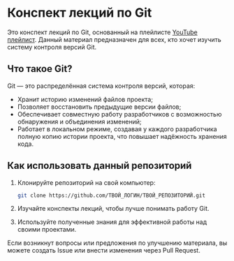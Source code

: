 # Конспект лекций по Git

Это конспект лекций по Git, основанный на плейлисте [YouTube плейлист](https://www.youtube.com/playlist?list=PLDyvV36pndZFHXjXuwA_NywNrVQO0aQqb). Данный материал предназначен для всех, кто хочет изучить систему контроля версий Git.

## Что такое Git?

Git — это распределённая система контроля версий, которая:
- Хранит историю изменений файлов проекта;
- Позволяет восстановить предыдущие версии файлов;
- Обеспечивает совместную работу разработчиков с возможностью обнаружения и объединения изменений;
- Работает в локальном режиме, создавая у каждого разработчика полную копию истории проекта, что повышает надёжность хранения кода.

## Как использовать данный репозиторий

1. Клонируйте репозиторий на свой компьютер:
   
   ```sh
   git clone https://github.com/ТВОЙ_ЛОГИН/ТВОЙ_РЕПОЗИТОРИЙ.git
   ```
   
2. Изучайте конспекты лекций, чтобы лучше понимать работу Git.

3. Используйте полученные знания для эффективной работы над своими проектами.

Если возникнут вопросы или предложения по улучшению материала, вы можете создать Issue или внести изменения через Pull Request.
